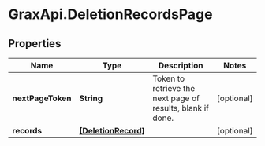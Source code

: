# GraxApi.DeletionRecordsPage

## Properties
Name | Type | Description | Notes
------------ | ------------- | ------------- | -------------
**nextPageToken** | **String** | Token to retrieve the next page of results, blank if done. | [optional] 
**records** | [**[DeletionRecord]**](DeletionRecord.md) |  | [optional] 
